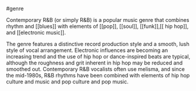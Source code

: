 #genre 

Contemporary R&B (or simply R&B) is a popular music genre that combines rhythm and [[blues]] with elements of [[pop]], [[soul]], [[funk]],[[ hip hop]], and [[electronic music]].

The genre features a distinctive record production style and a smooth, lush style of vocal arrangement. Electronic influences are becoming an increasing trend and the use of hip hop or dance-inspired beats are typical, although the roughness and grit inherent in hip hop may be reduced and smoothed out. Contemporary R&B vocalists often use melisma, and since the mid-1980s, R&B rhythms have been combined with elements of hip hop culture and music and pop culture and pop music.